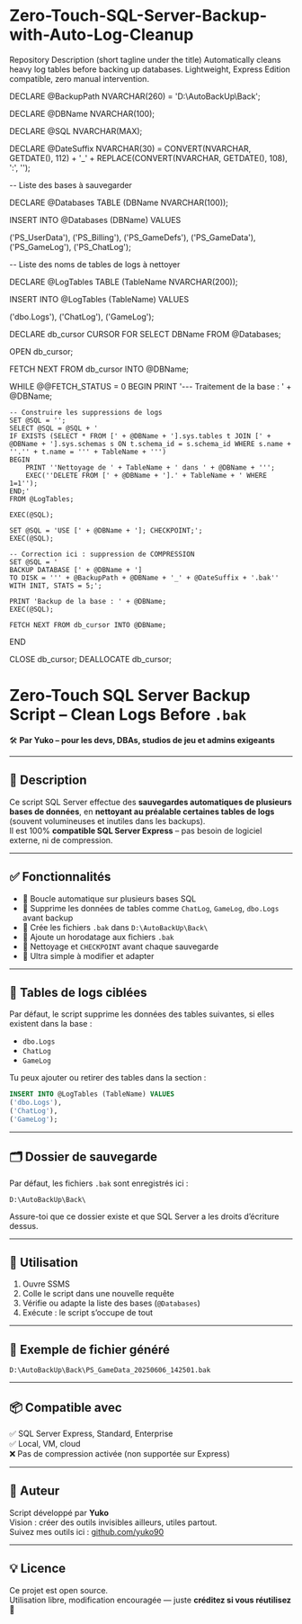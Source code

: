 # Zero-Touch-SQL-Server-Backup-with-Auto-Log-Cleanup
 Repository Description (short tagline under the title) Automatically cleans heavy log tables before backing up databases. Lightweight, Express Edition compatible, zero manual intervention.


DECLARE @BackupPath NVARCHAR(260) = 'D:\AutoBackUp\Back\';

DECLARE @DBName NVARCHAR(100);

DECLARE @SQL NVARCHAR(MAX);

DECLARE @DateSuffix NVARCHAR(30) = CONVERT(NVARCHAR, GETDATE(), 112) + '_' + REPLACE(CONVERT(NVARCHAR, GETDATE(), 108), ':', '');

-- Liste des bases à sauvegarder

DECLARE @Databases TABLE (DBName NVARCHAR(100));

INSERT INTO @Databases (DBName) VALUES

('PS_UserData'),
('PS_Billing'),
('PS_GameDefs'),
('PS_GameData'),
('PS_GameLog'),
('PS_ChatLog');

-- Liste des noms de tables de logs à nettoyer

DECLARE @LogTables TABLE (TableName NVARCHAR(200));

INSERT INTO @LogTables (TableName) VALUES

('dbo.Logs'),
('ChatLog'),
('GameLog');

DECLARE db_cursor CURSOR FOR SELECT DBName FROM @Databases;

OPEN db_cursor;

FETCH NEXT FROM db_cursor INTO @DBName;

WHILE @@FETCH_STATUS = 0
BEGIN
    PRINT '--- Traitement de la base : ' + @DBName;

    -- Construire les suppressions de logs
    SET @SQL = '';
    SELECT @SQL = @SQL + '
    IF EXISTS (SELECT * FROM [' + @DBName + '].sys.tables t JOIN [' + @DBName + '].sys.schemas s ON t.schema_id = s.schema_id WHERE s.name + ''.'' + t.name = ''' + TableName + ''')
    BEGIN
        PRINT ''Nettoyage de ' + TableName + ' dans ' + @DBName + ''';
        EXEC(''DELETE FROM [' + @DBName + '].' + TableName + ' WHERE 1=1'');
    END;'
    FROM @LogTables;

    EXEC(@SQL);

    SET @SQL = 'USE [' + @DBName + ']; CHECKPOINT;';
    EXEC(@SQL);

    -- Correction ici : suppression de COMPRESSION
    SET @SQL = '
    BACKUP DATABASE [' + @DBName + ']
    TO DISK = ''' + @BackupPath + @DBName + '_' + @DateSuffix + '.bak''
    WITH INIT, STATS = 5;';
    
    PRINT 'Backup de la base : ' + @DBName;
    EXEC(@SQL);

    FETCH NEXT FROM db_cursor INTO @DBName;
END

CLOSE db_cursor;
DEALLOCATE db_cursor;



# Zero-Touch SQL Server Backup Script – Clean Logs Before `.bak`

🛠️ **Par Yuko – pour les devs, DBAs, studios de jeu et admins exigeants**

---

## 🚀 Description

Ce script SQL Server effectue des **sauvegardes automatiques de plusieurs bases de données**, en **nettoyant au préalable certaines tables de logs** (souvent volumineuses et inutiles dans les backups).  
Il est 100% **compatible SQL Server Express** – pas besoin de logiciel externe, ni de compression.

---

## ✅ Fonctionnalités

- 🔁 Boucle automatique sur plusieurs bases SQL
- 🧹 Supprime les données de tables comme `ChatLog`, `GameLog`, `dbo.Logs` avant backup
- 💾 Crée les fichiers `.bak` dans `D:\AutoBackUp\Back\`
- 📅 Ajoute un horodatage aux fichiers `.bak`
- 🔄 Nettoyage et `CHECKPOINT` avant chaque sauvegarde
- 🧠 Ultra simple à modifier et adapter

---

## 🧩 Tables de logs ciblées

Par défaut, le script supprime les données des tables suivantes, si elles existent dans la base :

- `dbo.Logs`
- `ChatLog`
- `GameLog`

Tu peux ajouter ou retirer des tables dans la section :
```sql
INSERT INTO @LogTables (TableName) VALUES
('dbo.Logs'),
('ChatLog'),
('GameLog');
```

---

## 🗂️ Dossier de sauvegarde

Par défaut, les fichiers `.bak` sont enregistrés ici :

```
D:\AutoBackUp\Back\
```

Assure-toi que ce dossier existe et que SQL Server a les droits d’écriture dessus.

---

## 🧠 Utilisation

1. Ouvre SSMS
2. Colle le script dans une nouvelle requête
3. Vérifie ou adapte la liste des bases (`@Databases`)
4. Exécute : le script s’occupe de tout

---

## 💬 Exemple de fichier généré

```
D:\AutoBackUp\Back\PS_GameData_20250606_142501.bak
```

---

## 📦 Compatible avec

✅ SQL Server Express, Standard, Enterprise  
✅ Local, VM, cloud  
❌ Pas de compression activée (non supportée sur Express)

---

## 📘 Auteur

Script développé par **Yuko**  
Vision : créer des outils invisibles ailleurs, utiles partout.  
Suivez mes outils ici : [github.com/yuko90](https://github.com/yuko90)

---

## 💡 Licence

Ce projet est open source.  
Utilisation libre, modification encouragée — juste **créditez si vous réutilisez** 🙏
